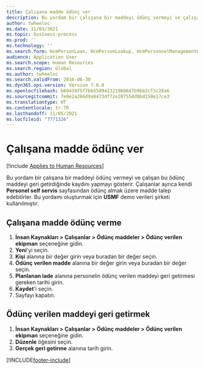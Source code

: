 ```yaml
---
title: Çalışana madde ödünç ver
description: Bu yordam bir çalışana bir maddeyi ödünç vermeyi ve çalışan bunu geri getirdiğinde kaydını yapmayı gösterir.
author: twheeloc
ms.date: 11/03/2021
ms.topic: business-process
ms.prod: ''
ms.technology: ''
ms.search.form: HcmPersonLoan, HcmPersonLookup, HcmPersonnelManagementWorkspace
audience: Application User
ms.search.scope: Human Resources
ms.search.region: Global
ms.author: twheeloc
ms.search.validFrom: 2016-06-30
ms.dyn365.ops.version: Version 7.0.0
ms.openlocfilehash: b60439f5f7bb5509423219606d7b9bb2cf3c28a6
ms.sourcegitcommit: 7e0e2a266d9a9473df72e207554d9bd150e17ce3
ms.translationtype: HT
ms.contentlocale: tr-TR
ms.lasthandoff: 11/05/2021
ms.locfileid: "7771326"
---
```

# <a name="loan-item-to-a-worker"></a>Çalışana madde ödünç ver

[!include [Applies to Human Resources](../includes/applies-to-hr.md)]



Bu yordam bir çalışana bir maddeyi ödünç vermeyi ve çalışan bu ödünç maddeyi geri getirdiğinde kaydını yapmayı gösterir. Çalışanlar ayrıca kendi **Personel self servis** sayfasından ödünç almak üzere madde talep edebilirler. Bu yordamı oluşturmak için **USMF** demo verileri şirketi kullanılmıştır.


## <a name="loan-an-item-to-a-worker"></a>Çalışana madde ödünç verme

1. **İnsan Kaynakları \> Çalışanlar \> Ödünç maddeler \> Ödünç verilen ekipman** seçeneğine gidin.
2. **Yeni**'yi seçin.
3. **Kişi** alanına bir değer girin veya buradan bir değer seçin.
4. **Ödünç verilen madde** alanına bir değer girin veya buradan bir değer seçin.
5. **Planlanan iade** alanına personelin ödünç verilen maddeyi geri getirmesi gereken tarihi girin.
6. **Kaydet**'i seçin.
7. Sayfayı kapatın.

## <a name="return-a-loan-item"></a>Ödünç verilen maddeyi geri getirmek

1. **İnsan Kaynakları \> Çalışanlar \> Ödünç maddeler \> Ödünç verilen ekipman** seçeneğine gidin.
2. **Düzenle** öğesini seçin.
3. **Gerçek geri getirme** alanına tarih girin.

[!INCLUDE[footer-include](../includes/footer-banner.md)]
